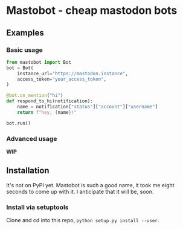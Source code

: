 # Mastobot - cheap mastodon bots

## Examples

### Basic usage

```python
from mastobot import Bot
bot = Bot(
    instance_url="https://mastodon.instance",
    access_token="your_access_token",
)

@bot.on_mention("hi")
def respond_to_hi(notification):
    name = notification["status"]["account"]["username"]
    return f"hey, {name}!"

bot.run()
```

### Advanced usage

**WIP**

## Installation

It's not on PyPI yet. Mastobot is such a good name, it took me eight seconds to come up with it. I anticipate that it will be, soon.

### Install via setuptools

Clone and cd into this repo, `python setup.py install --user`.
